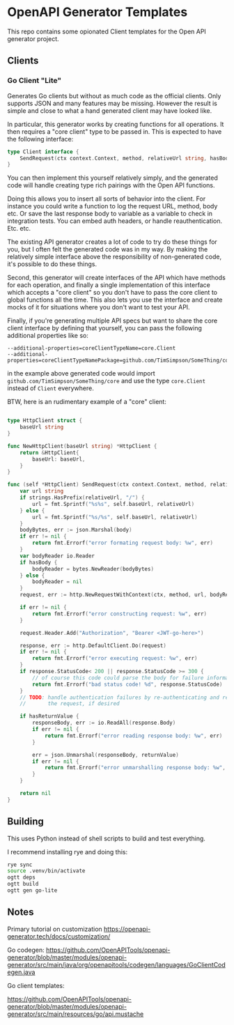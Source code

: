 # OpenAPI Generator Templates

This repo contains some opionated Client templates for the Open API generator project.

## Clients

### Go Client "Lite"

Generates Go clients but without as much code as the official clients.
Only supports JSON and many features may be missing. However the result is simple and close to what a hand generated client may have looked like.

In particular, this generator works by creating functions for all operations. It then requires a "core client" type to be passed in. This is expected to have the following interface:

```go
type Client interface {
	SendRequest(ctx context.Context, method, relativeUrl string, hasBody bool, body interface{}, hasReturnValue bool, returnValue interface{}) error
}
```

You can then implement this yourself relatively simply, and the generated code will handle creating type rich pairings with the Open API functions.

Doing this allows you to insert all sorts of behavior into the client. For instance you could write a function to log the request URL, method, body etc. Or save the last response body to variable as a variable to check in integration tests. You can embed auth headers, or handle reauthentication. Etc. etc.

The existing API generator creates a lot of code to try do these things for you, but I often felt the generated code was in my way. By making the relatively simple interface above the responsibility of non-generated code, it's possible to do these things.

Second, this generator will create interfaces of the API which have methods for each operation, and finally a single implementation of this interface which accepts a "core client" so you don't have to pass the core client to global functions all the time. This also lets you use the interface and create mocks of it for situations where you don't want to test your API.

Finally, if you're generating multiple API specs but want to share the core client interface by defining that yourself, you can pass the following additional properties like so:

```
--additional-properties=coreClientTypeName=core.Client
--additional-properties=coreClientTypeNamePackage=github.com/TimSimpson/SomeThing/core
```

in the example above generated code would import `github.com/TimSimpson/SomeThing/core` and use the type `core.Client` instead of `Client` everywhere.

BTW, here is an rudimentary example of a "core" client:

```go

type HttpClient struct {
	baseUrl string
}

func NewHttpClient(baseUrl string) *HttpClient {
	return &HttpClient{
		baseUrl: baseUrl,
	}
}

func (self *HttpClient) SendRequest(ctx context.Context, method, relativeUrl string, hasBody bool, body interface{}, hasReturnValue bool, returnValue interface{}) error {
	var url string
	if strings.HasPrefix(relativeUrl, "/") {
		url = fmt.Sprintf("%s%s", self.baseUrl, relativeUrl)
	} else {
		url = fmt.Sprintf("%s/%s", self.baseUrl, relativeUrl)
	}
	bodyBytes, err := json.Marshal(body)
	if err != nil {
		return fmt.Errorf("error formating request body: %w", err)
	}
	var bodyReader io.Reader
	if hasBody {
		bodyReader = bytes.NewReader(bodyBytes)
	} else {
		bodyReader = nil
	}
	request, err := http.NewRequestWithContext(ctx, method, url, bodyReader)

	if err != nil {
		return fmt.Errorf("error constructing request: %w", err)
	}

	request.Header.Add("Authorization", "Bearer <JWT-go-here>")

	response, err := http.DefaultClient.Do(request)
	if err != nil {
		return fmt.Errorf("error executing request: %w", err)
	}
	if response.StatusCode< 200 || response.StatusCode >= 300 {
		// of course this code could parse the body for failure information
		return fmt.Errorf("bad status code! %d", response.StatusCode)
	}
    // TODO: handle authentication failures by re-authenticating and repeatng
    //       the request, if desired

	if hasReturnValue {
		responseBody, err := io.ReadAll(response.Body)
		if err != nil {
			return fmt.Errorf("error reading response body: %w", err)
		}

		err = json.Unmarshal(responseBody, returnValue)
		if err != nil {
			return fmt.Errorf("error unmarshalling response body: %w", err)
		}
	}

	return nil
}

```


## Building

This uses Python instead of shell scripts to build and test everything.

I recommend installing rye and doing this:

```bash
rye sync
source .venv/bin/activate
ogtt deps
ogtt build
ogtt gen go-lite
```

## Notes

Primary tutorial on customization
https://openapi-generator.tech/docs/customization/

Go codegen:
https://github.com/OpenAPITools/openapi-generator/blob/master/modules/openapi-generator/src/main/java/org/openapitools/codegen/languages/GoClientCodegen.java

Go client templates:

https://github.com/OpenAPITools/openapi-generator/blob/master/modules/openapi-generator/src/main/resources/go/api.mustache